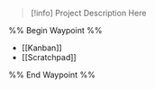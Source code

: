 > [!info]
> Project Description Here

%% Begin Waypoint %%
- [[Kanban]]
- [[Scratchpad]]

%% End Waypoint %%

